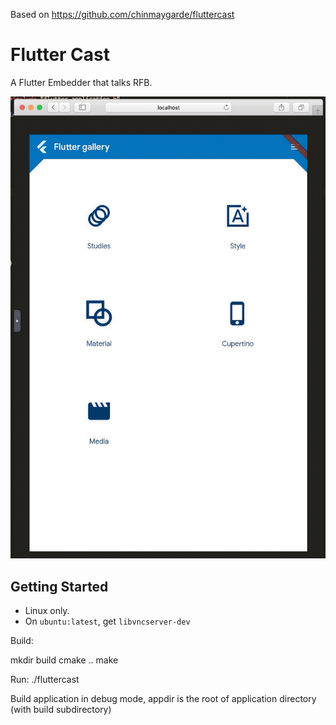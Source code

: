Based on https://github.com/chinmaygarde/fluttercast

Flutter Cast
============

A Flutter Embedder that talks RFB.

![Flutter RFB](assets/cast.gif)

Getting Started
---------------

* Linux only.
* On `ubuntu:latest`, get `libvncserver-dev`

Build:

mkdir build
cmake ..
make

Run:
./fluttercast <appdir>

Build application in debug mode, appdir is the root of application directory (with build subdirectory)
